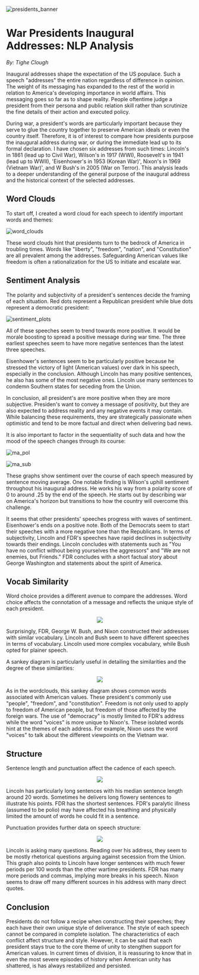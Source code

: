 ![presidents_banner](https://github.com/thclough/inaugural_address_analysis/blob/main/presidents_banner.jpeg)
# War Presidents Inaugural Addresses: NLP Analysis

*By: Tighe Clough*

Inaugural addresses shape the expectation of the US populace. Such a speech "addresses" the entire nation regardless of difference in opinion. The weight of its messaging has expanded to the rest of the world in relation to America's developing importance in world affairs. This messaging goes so far as to shape reality. People oftentime judge a president from their persona and public relation skill rather than scrutinize the fine details of their action and executed policy. 

During war, a president's words are particularly important because they serve to glue the country together to preserve American ideals or even the country itself. Therefore, it is of interest to compare how presidents purpose the inaugural address during war, or during the immediate lead up to its formal declaration. I have chosen six addresses from such times: Lincoln's in 1861 (lead up to Civil War), Wilson's in 1917 (WWI), Roosevelt's in 1941 (lead up to WWII), 'Eisenhower's in 1953 (Korean War)', Nixon's in 1969 (Vietnam War)', and W Bush's in 2005 (War on Terror). This analysis leads to a deeper understanding of the general purpose of the inaugural address and the historical context of the selected addresses.

## Word Clouds

To start off, I created a word cloud for each speech to identify important words and themes:

![word_clouds](https://github.com/thclough/inaugural_address_analysis/blob/main/output/word_clouds.png)

These word clouds hint that presidents turn to the bedrock of America in troubling times. Words like "liberty", "freedom", "nation", and "Constitution" are all prevalent among the addresses. Safeguarding American values like freedom is often a rationalization for the US to initiate and escalate war.

## Sentiment Analysis

The polarity and subjectivity of a president's sentences decide the framing of each situation. Red dots represent a Republican president while blue dots represent a democratic president:

![sentiment_plots](https://github.com/thclough/inaugural_address_analysis/blob/main/output/sentiment_plots.png)

All of these speeches seem to trend towards more positive. It would be morale boosting to spread a positive message during war time. The three earliest speeches seem to have more negative sentences than the latest three speeches. 

Eisenhower's sentences seem to be particularly positive because he stressed the victory of light (American values) over dark in his speech, especially in the conclusion. Although Lincoln has many positive sentences, he also has some of the most negative ones. Lincoln use many sentences to condemn Southern states for seceding from the Union.

In conclusion, all president's are more positive when they are more subjective. Presiden's want to convey a message of positivity, but they are also expected to address reality and any negative events it may contain. While balancing these requirements, they are strategically passionate when optimistic and tend to be more factual and direct when delivering bad news.

It is also important to factor in the sequentiality of such data and how the mood of the speech changes through its course:

![ma_pol](https://github.com/thclough/inaugural_address_analysis/blob/main/output/ma_pol.png)

![ma_sub](https://github.com/thclough/inaugural_address_analysis/blob/main/output/ma_subj.png)

These graphs show sentiment over the course of each speech measured by sentence moving average. One notable finding is Wilson's uphill sentiment throughout his inaugural address. He works his way from a polarity score of 0 to around .25 by the end of the speech. He starts out by describing war on America's horizon but transitions to how the country will overcome this challenge.

It seems that other presidents' speeches progress with waves of sentiment. Eisenhower's ends on a positive note. Both of the Democrats seem to start their speeches with a more negative tone than the Republicans. In terms of subjectivity, Lincoln and FDR's speeches have rapid declines in subjectivity towards their endings. Lincoln concludes with statements such as "You have no conflict without being yourselves the aggressors" and "We are not enemies, but Friends." FDR concludes with a short factual story about George Washington and statements about the spirit of America.

## Vocab Similarity

Word choice provides a different avenue to compare the addresses. Word choice affects the connotation of a message and reflects the unique style of each president.
<p align="center">
<img src="https://github.com/thclough/inaugural_address_analysis/blob/main/output/vocab_heatmap.png"></img>
</p>

Surprisingly, FDR, George W. Bush, and Nixon constructed their addresses with similar vocabulary. Lincoln and Bush seem to have different speeches in terms of vocabulary. Lincoln used more complex vocabulary, while Bush opted for plainer speech.

A sankey diagram is particularly useful in detailing the similarities and the degree of these similarities:

<p align="center">
<img src="https://github.com/thclough/inaugural_address_analysis/blob/main/output/vocab_sankey.png"></img>
</p>

As in the wordclouds, this sankey diagram shows common words associated with American values. These president's commonly use "people", "freedom", and "constitution". Freedom is not only used to apply to freedom of American people, but freedom of those affected by the foreign wars. The use of "democracy" is mostly limited to FDR's address while the word "voices" is more unique to Nixon's. These isolated words hint at the themes of each address. For example, Nixon uses the word "voices" to talk about the different viewpoints on the Vietnam war.

## Structure

Sentence length and punctuation affect the cadence of each speech.


<p align="center">
<img src="https://github.com/thclough/inaugural_address_analysis/blob/main/output/sentence_boxplot.png"></img>
</p>


Lincoln has particularly long sentences with his median sentence length around 20 words. Sometimes he delivers long flowery sentences to illustrate his points. FDR has the shortest sentences. FDR's paralytic illness (assumed to be polio) may have affected his breathing and physically limited the amount of words he could fit in a sentence.

Punctuation provides further data on speech structure:

<p align="center">
<img src="https://github.com/thclough/inaugural_address_analysis/blob/main/output/punctuation_barchart.png"></img>
</p>

Lincoln is asking many questions. Reading over his address, they seem to be mostly rhetorical questions arguing against secession from the Union. This graph also points to Lincoln have longer sentences with much fewer periods per 100 words than the other wartime presidents. FDR has many more periods and commas, implying more breaks in his speech. Nixon seems to draw off many different sources in his address with many direct quotes.

## Conclusion

Presidents do not follow a recipe when constructing their speeches; they each have their own unique style of deliverance. The style of each speech cannot be compared in complete isolation. The characteristics of each conflict affect structure and style. However, it can be said that each president stays true to the core theme of unity to stengthen support for American values. In current times of division, it is reassuring to know that in even the most severe episodes of history when American unity has shattered, is has always restabilized and persisted. 
